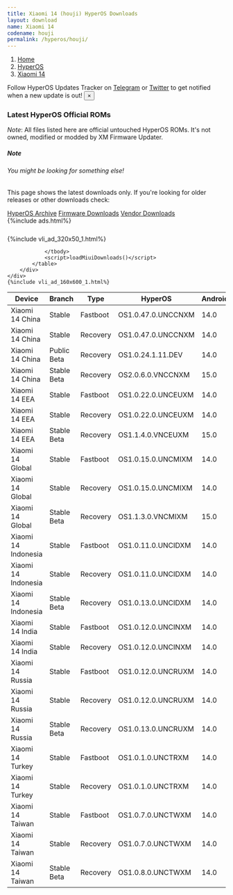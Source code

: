 ```yaml
---
title: Xiaomi 14 (houji) HyperOS Downloads
layout: download
name: Xiaomi 14
codename: houji
permalink: /hyperos/houji/
---
```

<nav aria-label="breadcrumb">
    <ol class="breadcrumb">
        <li class="breadcrumb-item"><a href="/">Home</a></li>
        <li class="breadcrumb-item"><a href="/hyperos/">HyperOS</a></li>
        <li class="breadcrumb-item active" aria-current="page"><a href="/hyperos/houji/">Xiaomi 14</a></li>
    </ol>
</nav>
<div class="alert alert-primary alert-dismissible fade show" role="alert">
    Follow HyperOS Updates Tracker on <a href="https://t.me/MIUIUpdatesTracker" class="alert-link">Telegram</a>
     or <a href="https://twitter.com/MiFwUpdater" class="alert-link">Twitter</a> to get notified when a new update is out!
    <button type="button" class="close" data-dismiss="alert" aria-label="Close">
        <span aria-hidden="true">&times;</span>
    </button>
</div>

### Latest HyperOS Official ROMs
*Note*: All files listed here are official untouched HyperOS ROMs. It's not owned, modified or modded by XM Firmware Updater.
<div class="card">
  <div class="card-body">
    <h5 class="card-title">Note</h5>
    <h6 class="card-subtitle mb-2 text-muted">You might be looking for something else!</h6>
    <p class="card-text">This page shows the latest downloads only.
     If you're looking for older releases or other downloads check:</p>
    <a href="/archive/hyperos/houji/" class="card-link">HyperOS Archive</a>
    <a href="/firmware/houji/" class="card-link">Firmware Downloads</a>
    <a href="/vendor/houji/" class="card-link">Vendor Downloads</a>
  </div>
</div>
{%include ads.html%}
<div class="row justify-content-center">
    <div class="col-10">
        <div class="table-responsive-md" style="margin-top: 25px;">
            {%include vli_ad_320x50_1.html%}
            <table id="miui" class="display dt-responsive nowrap compact table table-striped table-hover table-sm">
                <thead class="thead-dark">
                    <tr>
                        <th data-ref="device">Device</th>
                        <th data-ref="branch">Branch</th>
                        <th data-ref="type">Type</th>
                        <th data-ref="miui">HyperOS</th>
                        <th data-ref="android">Android</th>
                        <th data-ref="size">Size</th>
                        <th data-ref="size">Date</th>
                        <th data-ref="link">Link</th>
                    </tr>
                </thead>
                <tbody>
                <tr><td>Xiaomi 14 China</td><td>Stable</td><td>Fastboot</td><td>OS1.0.47.0.UNCCNXM</td><td>14.0</td><td>9.0 GB</td><td>2024-09-03</td><td><a href="/hyperos/houji/stable/OS1.0.47.0.UNCCNXM/">Download</a></td></tr>
<tr><td>Xiaomi 14 China</td><td>Stable</td><td>Recovery</td><td>OS1.0.47.0.UNCCNXM</td><td>14.0</td><td>6.0 GB</td><td>2024-09-29</td><td><a href="/hyperos/houji/stable/OS1.0.47.0.UNCCNXM/">Download</a></td></tr>
<tr><td>Xiaomi 14 China</td><td>Public Beta</td><td>Recovery</td><td>OS1.0.24.1.11.DEV</td><td>14.0</td><td>5.8 GB</td><td>2024-01-12</td><td><a href="/hyperos/houji/public beta/OS1.0.24.1.11.DEV/">Download</a></td></tr>
<tr><td>Xiaomi 14 China</td><td>Stable Beta</td><td>Recovery</td><td>OS2.0.6.0.VNCCNXM</td><td>15.0</td><td>6.4 GB</td><td>2024-11-09</td><td><a href="/hyperos/houji/stable beta/OS2.0.6.0.VNCCNXM/">Download</a></td></tr>
<tr><td>Xiaomi 14 EEA</td><td>Stable</td><td>Fastboot</td><td>OS1.0.22.0.UNCEUXM</td><td>14.0</td><td>7.9 GB</td><td>2024-08-07</td><td><a href="/hyperos/houji/stable/OS1.0.22.0.UNCEUXM/">Download</a></td></tr>
<tr><td>Xiaomi 14 EEA</td><td>Stable</td><td>Recovery</td><td>OS1.0.22.0.UNCEUXM</td><td>14.0</td><td>6.1 GB</td><td>2024-08-15</td><td><a href="/hyperos/houji/stable/OS1.0.22.0.UNCEUXM/">Download</a></td></tr>
<tr><td>Xiaomi 14 EEA</td><td>Stable Beta</td><td>Recovery</td><td>OS1.1.4.0.VNCEUXM</td><td>15.0</td><td>6.3 GB</td><td>2024-10-31</td><td><a href="/hyperos/houji/stable beta/OS1.1.4.0.VNCEUXM/">Download</a></td></tr>
<tr><td>Xiaomi 14 Global</td><td>Stable</td><td>Fastboot</td><td>OS1.0.15.0.UNCMIXM</td><td>14.0</td><td>8.4 GB</td><td>2024-09-24</td><td><a href="/hyperos/houji/stable/OS1.0.15.0.UNCMIXM/">Download</a></td></tr>
<tr><td>Xiaomi 14 Global</td><td>Stable</td><td>Recovery</td><td>OS1.0.15.0.UNCMIXM</td><td>14.0</td><td>6.0 GB</td><td>2024-10-17</td><td><a href="/hyperos/houji/stable/OS1.0.15.0.UNCMIXM/">Download</a></td></tr>
<tr><td>Xiaomi 14 Global</td><td>Stable Beta</td><td>Recovery</td><td>OS1.1.3.0.VNCMIXM</td><td>15.0</td><td>6.2 GB</td><td>2024-10-31</td><td><a href="/hyperos/houji/stable beta/OS1.1.3.0.VNCMIXM/">Download</a></td></tr>
<tr><td>Xiaomi 14 Indonesia</td><td>Stable</td><td>Fastboot</td><td>OS1.0.11.0.UNCIDXM</td><td>14.0</td><td>7.7 GB</td><td>2024-06-28</td><td><a href="/hyperos/houji/stable/OS1.0.11.0.UNCIDXM/">Download</a></td></tr>
<tr><td>Xiaomi 14 Indonesia</td><td>Stable</td><td>Recovery</td><td>OS1.0.11.0.UNCIDXM</td><td>14.0</td><td>6.1 GB</td><td>2024-07-12</td><td><a href="/hyperos/houji/stable/OS1.0.11.0.UNCIDXM/">Download</a></td></tr>
<tr><td>Xiaomi 14 Indonesia</td><td>Stable Beta</td><td>Recovery</td><td>OS1.0.13.0.UNCIDXM</td><td>14.0</td><td>6.0 GB</td><td>2024-10-31</td><td><a href="/hyperos/houji/stable beta/OS1.0.13.0.UNCIDXM/">Download</a></td></tr>
<tr><td>Xiaomi 14 India</td><td>Stable</td><td>Fastboot</td><td>OS1.0.12.0.UNCINXM</td><td>14.0</td><td>6.6 GB</td><td>2024-10-17</td><td><a href="/hyperos/houji/stable/OS1.0.12.0.UNCINXM/">Download</a></td></tr>
<tr><td>Xiaomi 14 India</td><td>Stable</td><td>Recovery</td><td>OS1.0.12.0.UNCINXM</td><td>14.0</td><td>5.9 GB</td><td>2024-10-19</td><td><a href="/hyperos/houji/stable/OS1.0.12.0.UNCINXM/">Download</a></td></tr>
<tr><td>Xiaomi 14 Russia</td><td>Stable</td><td>Fastboot</td><td>OS1.0.12.0.UNCRUXM</td><td>14.0</td><td>8.0 GB</td><td>2024-08-13</td><td><a href="/hyperos/houji/stable/OS1.0.12.0.UNCRUXM/">Download</a></td></tr>
<tr><td>Xiaomi 14 Russia</td><td>Stable</td><td>Recovery</td><td>OS1.0.12.0.UNCRUXM</td><td>14.0</td><td>5.9 GB</td><td>2024-08-21</td><td><a href="/hyperos/houji/stable/OS1.0.12.0.UNCRUXM/">Download</a></td></tr>
<tr><td>Xiaomi 14 Russia</td><td>Stable Beta</td><td>Recovery</td><td>OS1.0.13.0.UNCRUXM</td><td>14.0</td><td>5.9 GB</td><td>2024-10-31</td><td><a href="/hyperos/houji/stable beta/OS1.0.13.0.UNCRUXM/">Download</a></td></tr>
<tr><td>Xiaomi 14 Turkey</td><td>Stable</td><td>Fastboot</td><td>OS1.0.1.0.UNCTRXM</td><td>14.0</td><td>7.0 GB</td><td>2024-02-29</td><td><a href="/hyperos/houji/stable/OS1.0.1.0.UNCTRXM/">Download</a></td></tr>
<tr><td>Xiaomi 14 Turkey</td><td>Stable</td><td>Recovery</td><td>OS1.0.1.0.UNCTRXM</td><td>14.0</td><td>5.7 GB</td><td>2024-02-29</td><td><a href="/hyperos/houji/stable/OS1.0.1.0.UNCTRXM/">Download</a></td></tr>
<tr><td>Xiaomi 14 Taiwan</td><td>Stable</td><td>Fastboot</td><td>OS1.0.7.0.UNCTWXM</td><td>14.0</td><td>7.1 GB</td><td>2024-08-06</td><td><a href="/hyperos/houji/stable/OS1.0.7.0.UNCTWXM/">Download</a></td></tr>
<tr><td>Xiaomi 14 Taiwan</td><td>Stable</td><td>Recovery</td><td>OS1.0.7.0.UNCTWXM</td><td>14.0</td><td>5.9 GB</td><td>2024-08-21</td><td><a href="/hyperos/houji/stable/OS1.0.7.0.UNCTWXM/">Download</a></td></tr>
<tr><td>Xiaomi 14 Taiwan</td><td>Stable Beta</td><td>Recovery</td><td>OS1.0.8.0.UNCTWXM</td><td>14.0</td><td>5.9 GB</td><td>2024-10-31</td><td><a href="/hyperos/houji/stable beta/OS1.0.8.0.UNCTWXM/">Download</a></td></tr>

                </tbody>
                <script>loadMiuiDownloads()</script>
            </table>
        </div>
    </div>
    {%include vli_ad_160x600_1.html%}
</div>
